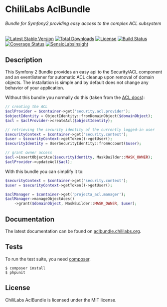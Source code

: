 # ChiliLabs AclBundle
###### Bundle for Symfony2 providing easy access to the complex ACL subsystem

[![Latest Stable Version](https://img.shields.io/packagist/v/project-a/acl-bundle.svg?style=flat&label=stable)](https://packagist.org/packages/project-a/acl-bundle)
[![Total Downloads](https://img.shields.io/packagist/dt/project-a/acl-bundle.svg?style=flat)](https://packagist.org/packages/project-a/acl-bundle)
[![License](https://img.shields.io/packagist/l/project-a/acl-bundle.svg?style=flat)](https://packagist.org/packages/project-a/acl-bundle)
[![Build Status](https://secure.travis-ci.org/chili-labs/AclBundle.png?branch=master)](http://travis-ci.org/chili-labs/AclBundle)
[![Coverage Status](https://img.shields.io/coveralls/chili-labs/AclBundle.svg?style=flat)](https://coveralls.io/r/chili-labs/AclBundle?branch=master)
[![SensioLabsInsight](https://insight.sensiolabs.com/projects/9d18ede0-4c9a-427a-8a4a-3841ab04d52d/mini.png)](https://insight.sensiolabs.com/projects/9d18ede0-4c9a-427a-8a4a-3841ab04d52d)

## Description

This Symfony 2 Bundle provides an easy api to the Security/ACL component and an
eventlistener for automatic ACL cleanup upon removal of domain objects. The
installation is simple and by default does not change any behavior of your
application.

Without this bundle you normally do this (taken from the [ACL docs][1]):
```php
// creating the ACL
$aclProvider = $container->get('security.acl.provider');
$objectIdentity = ObjectIdentity::fromDomainObject($domainObject);
$acl = $aclProvider->createAcl($objectIdentity);

// retrieving the security identity of the currently logged-in user
$securityContext = $container->get('security.context');
$user = $securityContext->getToken()->getUser();
$securityIdentity = UserSecurityIdentity::fromAccount($user);

// grant owner access
$acl->insertObjectAce($securityIdentity, MaskBuilder::MASK_OWNER);
$aclProvider->updateAcl($acl);
```
With this bundle you can simplify it to:

```php
$securityContext = $container->get('security.context');
$user = $securityContext->getToken()->getUser();

$aclManager = $container->get('projecta_acl.manager');
$aclManager->manageObjectAces()
    ->grant($domainObject, MaskBuilder::MASK_OWNER, $user);
```

## Documentation

The latest documentation can be found on [aclbundle.chililabs.org](http://aclbundle.chililabs.org/en/latest/).

## Tests

To run the test suite, you need [composer](http://getcomposer.org).

    $ composer install
    $ phpunit

## License

ChiliLabs AclBundle is licensed under the MIT license.

[1]: http://symfony.com/doc/current/cookbook/security/acl.html#creating-an-acl-and-adding-an-ace
